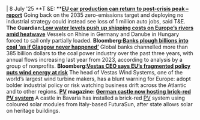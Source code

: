 | 8 July '25
**T &E: **[**EU car production can return to post-crisis peak – report**](https://www.transportenvironment.org/articles/eu-car-production-can-return-to-post-crisis-peak-study)
Going back on the 2035 zero-emissions target and deploying no industrial strategy could instead see loss of 1 million auto jobs, said T&E.
**The Guardian:**[**Low water levels push up shipping costs on Europe’s rivers amid heatwave**](https://www.theguardian.com/business/2025/jul/07/low-water-levels-shipping-europe-rivers-heatwave-rhine)
Vessels on Rhine in Germany and Danube in Hungary forced to sail only partially loaded.
**Bloomberg:**[**Banks plough billions into coal ‘as if Glasgow never happened’**](https://www.bloomberg.com/news/articles/2025-07-08/banks-plough-billions-into-coal-as-if-glasgow-never-happened)
Global banks channelled more than 385 billion dollars to the coal power industry over the past three years, with annual flows increasing last year from 2023, according to analysis by a group of nonprofits.
**Bloomberg:[Vestas CEO says EU’s fragmented policy puts wind energy at risk](https://www.bloomberg.com/news/articles/2025-07-07/vestas-ceo-says-eu-s-fragmented-policy-puts-wind-energy-at-risk)**
The head of Vestas Wind Systems, one of the world’s largest wind turbine makers, has a blunt warning for Europe: adopt bolder industrial policy or risk watching business drift across the Atlantic and to other regions.
**[PV](https://www.cleanenergywire.org/glossary/letter_p#pv) magazine: [German castle now hosting brick-red PV system](https://www.pv-magazine.com/2025/07/02/german-castle-now-hosting-brick-red-pv-system/)**
A castle in Bavaria has installed a brick-red [PV](https://www.cleanenergywire.org/glossary/letter_p#pv) system using coloured solar modules from Italy-based FuturaSun, after state allows solar on heritage buildings. 